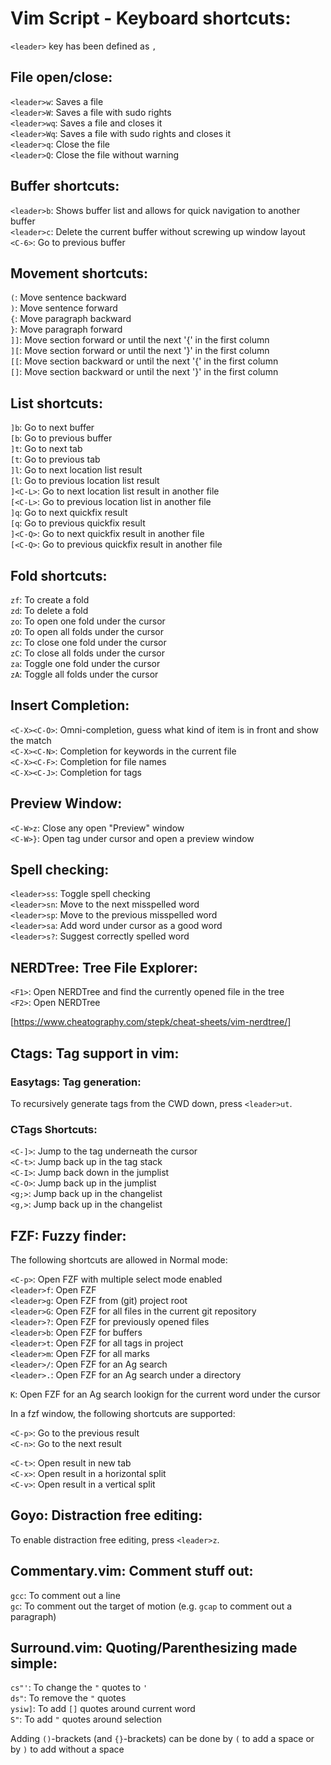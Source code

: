 Vim Script - Keyboard shortcuts:
================================

`<leader>` key has been defined as `,`

File open/close:
----------------
`<leader>w`: Saves a file<br/>
`<leader>W`: Saves a file with sudo rights<br/>
`<leader>wq`: Saves a file and closes it<br/>
`<leader>Wq`: Saves a file with sudo rights and closes it<br/>
`<leader>q`: Close the file<br/>
`<leader>Q`: Close the file without warning<br/>

Buffer shortcuts:
-----------------
`<leader>b`: Shows buffer list and allows for quick navigation to another buffer<br/>
`<leader>c`: Delete the current buffer without screwing up window layout<br/>
`<C-6>`: Go to previous buffer

Movement shortcuts:
-------------------

`(`: Move sentence backward<br/>
`)`: Move sentence forward<br/>
`{`: Move paragraph backward<br/>
`}`: Move paragraph forward<br/>
`]]`: Move section forward or until the next '{' in the first column<br/>
`][`: Move section forward or until the next '}' in the first column<br/>
`[[`: Move section backward or until the next '{' in the first column<br/>
`[]`: Move section backward or until the next '}' in the first column<br/>

List shortcuts:
---------------
`]b`: Go to next buffer<br/>
`[b`: Go to previous buffer<br/>
`]t`: Go to next tab<br/>
`[t`: Go to previous tab<br/>
`]l`: Go to next location list result<br/>
`[l`: Go to previous location list result<br/>
`]<C-L>`: Go to next location list result in another file<br/>
`[<C-L>`: Go to previous location list in another file<br/>
`]q`: Go to next quickfix result<br/>
`[q`: Go to previous quickfix result<br/>
`]<C-Q>`: Go to next quickfix result in another file<br/>
`[<C-Q>`: Go to previous quickfix result in another file<br/>

Fold shortcuts:
---------------

`zf`: To create a fold<br/>
`zd`: To delete a fold<br/>
`zo`: To open one fold under the cursor<br/>
`zO`: To open all folds under the cursor<br/>
`zc`: To close one fold under the cursor<br/>
`zC`: To close all folds under the cursor<br/>
`za`: Toggle one fold under the cursor<br/>
`zA`: Toggle all folds under the cursor<br/>

Insert Completion:
------------------

`<C-X><C-O>`: Omni-completion, guess what kind of item is in front and show the match<br/>
`<C-X><C-N>`: Completion for keywords in the current file<br/>
`<C-X><C-F>`: Completion for file names<br/>
`<C-X><C-J>`: Completion for tags<br/>

Preview Window:
---------------

`<C-W>z`: Close any open "Preview" window<br/>
`<C-W>}`: Open tag under cursor and open a preview window<br/>

Spell checking:
---------------

`<leader>ss`: Toggle spell checking<br/>
`<leader>sn`: Move to the next misspelled word<br/>
`<leader>sp`: Move to the previous misspelled word<br/>
`<leader>sa`: Add word under cursor as a good word<br/>
`<leader>s?`: Suggest correctly spelled word<br/>

NERDTree: Tree File Explorer:
-----------------------------

`<F1>`: Open NERDTree and find the currently opened file in the tree<br/>
`<F2>`: Open NERDTree<br/>

[https://www.cheatography.com/stepk/cheat-sheets/vim-nerdtree/]

Ctags: Tag support in vim:
--------------------------

### Easytags: Tag generation:
To recursively generate tags from the CWD down, press `<leader>ut`.

### CTags Shortcuts:

`<C-]>`: Jump to the tag underneath the cursor<br/>
`<C-t>`: Jump back up in the tag stack<br/>
`<C-I>`: Jump back down in the jumplist<br/>
`<C-O>`: Jump back up in the jumplist<br/>
`<g;>`: Jump back up in the changelist<br/>
`<g,>`: Jump back up in the changelist<br/>


FZF: Fuzzy finder:
------------------

The following shortcuts are allowed in Normal mode:

`<C-p>`: Open FZF with multiple select mode enabled<br/>
`<leader>f`: Open FZF<br/>
`<leader>g`: Open FZF from (git) project root<br/>
`<leader>G`: Open FZF for all files in the current git repository<br/>
`<leader>?`: Open FZF for previously opened files<br/>
`<leader>b`: Open FZF for buffers<br/>
`<leader>t`: Open FZF for all tags in project<br/>
`<leader>m`: Open FZF for all marks<br/>
`<leader>/`: Open FZF for an Ag search<br/>
`<leader>.`: Open FZF for an Ag search under a directory<br/>

`K`: Open FZF for an Ag search lookign for the current word under the cursor<br/>

In a fzf window, the following shortcuts are supported:

`<C-p>`: Go to the previous result<br/>
`<C-n>`: Go to the next result<br/>

`<C-t>`: Open result in new tab<br/>
`<C-x>`: Open result in a horizontal split<br/>
`<C-v>`: Open result in a vertical split<br/>

Goyo: Distraction free editing:
-------------------------------

To enable distraction free editing, press `<leader>z`.

Commentary.vim: Comment stuff out:
----------------------------------

`gcc`: To comment out a line<br/>
`gc`: To comment out the target of motion (e.g. `gcap` to comment out a paragraph)<br/>

Surround.vim: Quoting/Parenthesizing made simple:
-------------------------------------------------

`cs"'`: To change the `"` quotes to `'`<br/>
`ds"`: To remove the `"` quotes<br/>
`ysiw]`: To add `[]` quotes around current word<br/>
`S"`: To add `"` quotes around selection<br/>

Adding `()`-brackets (and `{}`-brackets) can be done by `(` to add a space or by `)` to add without a space<br/>

